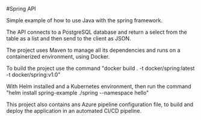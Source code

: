 #Spring API

Simple example of how to use Java with the spring framework.

The API connects to a PostgreSQL database and return a select from the table as a list and then send to the client as JSON.

The project uses Maven to manage all its dependencies and runs on a containerized environment, using Docker.

To build the project use the command "docker build . -t docker/spring:latest -t docker/spring:v1.0"

With Helm installed and a Kubernetes environment, then run the command "helm install spring-example  ./spring --namespace hello"

This project also contains ans Azure pipeline configuration file, to build and deploy the application in an automated CI/CD pipeline.